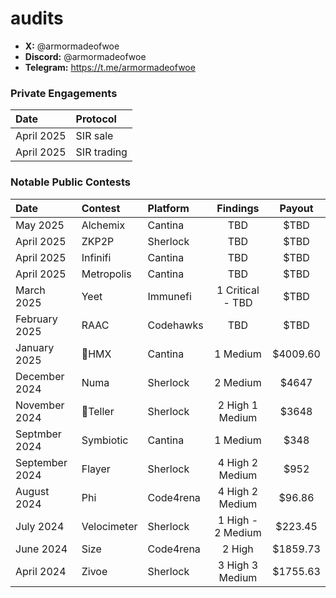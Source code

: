 # audits

- **X:** @armormadeofwoe
- **Discord:** @armormadeofwoe
- **Telegram:** https://t.me/armormadeofwoe


### Private Engagements
| Date             | Protocol    | 
|:-------------------|:-------------|
| April 2025  | SIR sale  |
| April 2025 | SIR trading |


### Notable Public Contests
| Date             | Contest                                                                       | Platform                                                                                 | Findings | Payout |
|:-------------------|:------------------------------------------------------------------------------|:--------------------------------------------------------------------------------------------|:-------:|:-------:|
|May 2025  | Alchemix | Cantina | TBD |$TBD |
|April 2025  | ZKP2P | Sherlock | TBD |$TBD |
|April 2025  | Infinifi | Cantina | TBD |$TBD |
|April 2025  | Metropolis | Cantina | TBD |$TBD |
|March 2025  | Yeet | Immunefi | 1 Critical - TBD |$TBD |
|February 2025  | RAAC | Codehawks | TBD| $TBD|
|January 2025  | 🥉HMX  | Cantina | 1 Medium  | $4009.60 |
|December 2024  | Numa | Sherlock | 2 Medium  | $4647 |
|November 2024  | 🥈Teller | Sherlock | 2 High 1 Medium  | $3648| 
|Septmber 2024  | Symbiotic | Cantina | 1 Medium  | $348|
|September 2024  | Flayer | Sherlock | 4 High 2 Medium | $952|
|August 2024  | Phi | Code4rena | 4 High 2 Medium | $96.86|
|July 2024  | Velocimeter | Sherlock | 1 High - 2 Medium  | $223.45|
|June 2024  | Size | Code4rena | 2 High  | $1859.73|
|April 2024  | Zivoe | Sherlock | 3 High 3 Medium | $1755.63|

